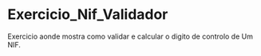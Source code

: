 # Exercicio_Nif_Validador
Exercicio aonde mostra como validar e calcular o digito de controlo de Um NIF.
